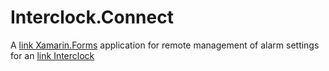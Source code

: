 # Interclock.Connect

A [link Xamarin.Forms](www.xamarin.com/forms) application for remote management of alarm settings for an [link Interclock](www.github.com/tvand7093/Interclock)
